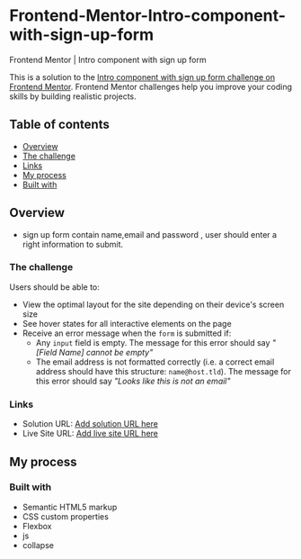 # Frontend-Mentor-Intro-component-with-sign-up-form
Frontend Mentor | Intro component with sign up form

This is a solution to the [Intro component with sign up form challenge on Frontend Mentor](https://www.frontendmentor.io/challenges/intro-component-with-signup-form-5cf91bd49edda32581d28fd1). Frontend Mentor challenges help you improve your coding skills by building realistic projects. 

## Table of contents

  - [Overview](#overview)
  - [The challenge](#the-challenge)
  - [Links](#links)
  - [My process](#my-process)
  - [Built with](#built-with)


## Overview

- sign up form contain name,email and password , user should enter a right information to submit.

### The challenge

Users should be able to:

- View the optimal layout for the site depending on their device's screen size
- See hover states for all interactive elements on the page
- Receive an error message when the `form` is submitted if:
  - Any `input` field is empty. The message for this error should say *"[Field Name] cannot be empty"*
  - The email address is not formatted correctly (i.e. a correct email address should have this structure: `name@host.tld`). The message for this error should say *"Looks like this is not an email"*


### Links

- Solution URL: [Add solution URL here](https://github.com/mohab121/Frontend-Mentor-Base-Apparel-coming-soon-page)
- Live Site URL: [Add live site URL here](https://mohab121.github.io/Frontend-Mentor-Base-Apparel-coming-soon-page/)

## My process

### Built with

- Semantic HTML5 markup
- CSS custom properties
- Flexbox
- js 
- collapse
